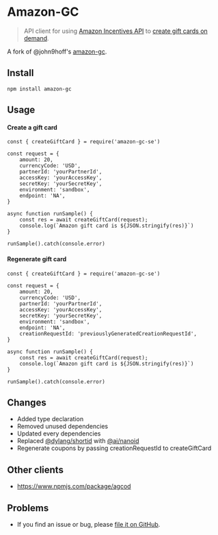 
# Amazon-GC
> API client for using [Amazon Incentives API](https://developer.amazon.com/apps-and-games/incentives-api)
to [create gift cards on demand](http://s3.amazonaws.com/AGCOD/tech_spec/AGCODTechSpec_WC_Simplified_EN.pdf).

A fork of @john9hoff's [amazon-gc](https://github.com/john9hoff/amazon-gc/releases/tag/v1.0.5).


## Install
```
npm install amazon-gc
```

## Usage
#### Create a gift card
```
const { createGiftCard } = require('amazon-gc-se')

const request = {
    amount: 20,
    currencyCode: 'USD',
    partnerId: 'yourPartnerId',
    accessKey: 'yourAccessKey',
    secretKey: 'yourSecretKey',
    environment: 'sandbox',
    endpoint: 'NA',
}

async function runSample() {
    const res = await createGiftCard(request);
    console.log(`Amazon gift card is ${JSON.stringify(res)}`)
}

runSample().catch(console.error)

```
#### Regenerate gift card
```
const { createGiftCard } = require('amazon-gc-se')

const request = {
    amount: 20,
    currencyCode: 'USD',
    partnerId: 'yourPartnerId',
    accessKey: 'yourAccessKey',
    secretKey: 'yourSecretKey',
    environment: 'sandbox',
    endpoint: 'NA',
    creationRequestId: 'previouslyGeneratedCreationRequestId',
}

async function runSample() {
    const res = await createGiftCard(request);
    console.log(`Amazon gift card is ${JSON.stringify(res)}`)
}

runSample().catch(console.error)

```

## Changes
- Added type declaration
- Removed unused dependencies
- Updated every dependencies
- Replaced [@dylang/shortid](https://www.npmjs.com/package/shortid) with [@ai/nanoid](https://www.npmjs.com/package/nanoid)
- Regenerate coupons by passing creationRequestId to createGiftCard

## Other clients
- https://www.npmjs.com/package/agcod

## Problems
* If you find an issue or bug, please [file it on GitHub](https://github.com/mntm/amazon-gc-se/issues).

